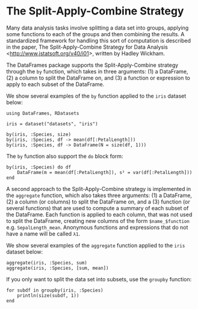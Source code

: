 The Split-Apply-Combine Strategy
================================

Many data analysis tasks involve splitting a data set into groups, applying some functions to each of the groups and then combining the results. A standardized framework for handling this sort of computation is described in the paper, The Split-Apply-Combine Strategy for Data Analysis \<<http://www.jstatsoft.org/v40/i01>\>, written by Hadley Wickham.

The DataFrames package supports the Split-Apply-Combine strategy through the `by` function, which takes in three arguments: (1) a DataFrame, (2) a column to split the DataFrame on, and (3) a function or expression to apply to each subset of the DataFrame.

We show several examples of the `by` function applied to the `iris` dataset below:

    using DataFrames, RDatasets

    iris = dataset("datasets", "iris")

    by(iris, :Species, size)
    by(iris, :Species, df -> mean(df[:PetalLength]))
    by(iris, :Species, df -> DataFrame(N = size(df, 1)))

The `by` function also support the `do` block form:

    by(iris, :Species) do df
        DataFrame(m = mean(df[:PetalLength]), s² = var(df[:PetalLength]))
    end

A second approach to the Split-Apply-Combine strategy is implemented in the `aggregate` function, which also takes three arguments: (1) a DataFrame, (2) a column (or columns) to split the DataFrame on, and a (3) function (or several functions) that are used to compute a summary of each subset of the DataFrame. Each function is applied to each column, that was not used to split the DataFrame, creating new columns of the form `$name_$function` e.g. `SepalLength_mean`. Anonymous functions and expressions that do not have a name will be called `λ1`.

We show several examples of the `aggregate` function applied to the `iris` dataset below:

    aggregate(iris, :Species, sum)
    aggregate(iris, :Species, [sum, mean])

If you only want to split the data set into subsets, use the `groupby` function:

    for subdf in groupby(iris, :Species)
        println(size(subdf, 1))
    end
